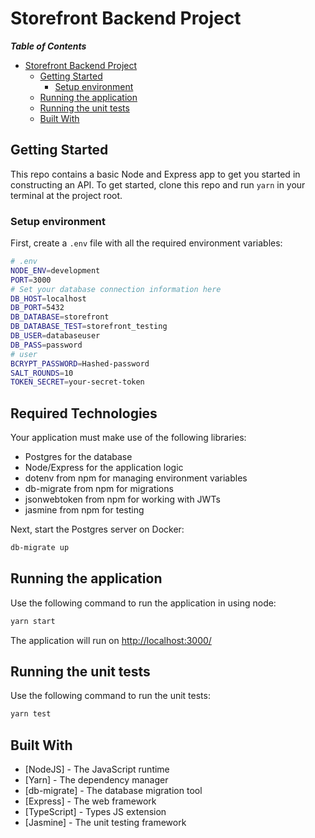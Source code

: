 # Storefront Backend Project

___Table of Contents___

- [Storefront Backend Project](#storefront-backend-project)
  - [Getting Started](#getting-started)
    - [Setup environment](#setup-environment)
  - [Running the application](#running-the-application)
  - [Running the unit tests](#running-the-unit-tests)
  - [Built With](#built-with)

## Getting Started

This repo contains a basic Node and Express app to get you started in constructing an API. To get started, clone this repo and run `yarn` in your terminal at the project root.

### Setup environment

First, create a `.env` file with all the required environment variables:
```bash
# .env
NODE_ENV=development
PORT=3000
# Set your database connection information here
DB_HOST=localhost
DB_PORT=5432
DB_DATABASE=storefront
DB_DATABASE_TEST=storefront_testing
DB_USER=databaseuser
DB_PASS=password
# user
BCRYPT_PASSWORD=Hashed-password
SALT_ROUNDS=10
TOKEN_SECRET=your-secret-token
```
## Required Technologies
Your application must make use of the following libraries:
- Postgres for the database
- Node/Express for the application logic
- dotenv from npm for managing environment variables
- db-migrate from npm for migrations
- jsonwebtoken from npm for working with JWTs
- jasmine from npm for testing


Next, start the Postgres server on Docker:

```bash
db-migrate up
```
## Running the application
Use the following command to run the application in using node:

```bash
yarn start
```

The application will run on <http://localhost:3000/>

## Running the unit tests

Use the following command to run the unit tests:

```bash
yarn test
```
## Built With
- [NodeJS] - The JavaScript runtime
- [Yarn] - The dependency manager
- [db-migrate] - The database migration tool
- [Express] - The web framework
- [TypeScript] - Types JS extension
- [Jasmine] - The unit testing framework
